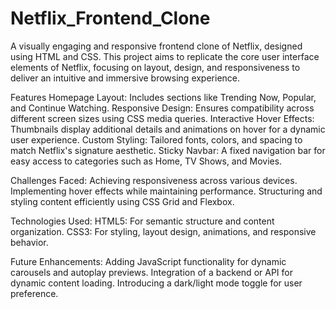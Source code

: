 # Netflix_Frontend_Clone

A visually engaging and responsive frontend clone of Netflix, designed using HTML and CSS. This project aims to replicate the core user interface elements of Netflix, focusing on layout, design, and responsiveness to deliver an intuitive and immersive browsing experience.

Features
Homepage Layout: Includes sections like Trending Now, Popular, and Continue Watching.
Responsive Design: Ensures compatibility across different screen sizes using CSS media queries.
Interactive Hover Effects: Thumbnails display additional details and animations on hover for a dynamic user experience.
Custom Styling: Tailored fonts, colors, and spacing to match Netflix's signature aesthetic.
Sticky Navbar: A fixed navigation bar for easy access to categories such as Home, TV Shows, and Movies.

Challenges Faced:
Achieving responsiveness across various devices.
Implementing hover effects while maintaining performance.
Structuring and styling content efficiently using CSS Grid and Flexbox.

Technologies Used:
HTML5: For semantic structure and content organization.
CSS3: For styling, layout design, animations, and responsive behavior.

Future Enhancements:
Adding JavaScript functionality for dynamic carousels and autoplay previews.
Integration of a backend or API for dynamic content loading.
Introducing a dark/light mode toggle for user preference.

